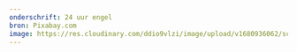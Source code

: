 ```yaml
---
onderschrift: 24 uur engel
bron: Pixabay.com
image: https://res.cloudinary.com/ddio9vlzi/image/upload/v1680936062/sciencegeek/posts/laatste-24-uur-engel-standbeeld.jpg
---
```

